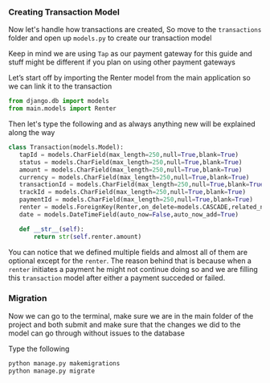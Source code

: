 ### Creating Transaction Model

Now let's handle how transactions are created, So move to the `transactions` folder and open up `models.py` to create our transaction model

Keep in mind we are using `Tap` as our payment gateway for this guide and stuff might be different if you plan on using other payment gateways

Let’s start off by importing the Renter model from the main application so we can link it to the transaction

```python
from django.db import models
from main.models import Renter
```

Then let's type the following and as always anything new will be explained along the way

```python
class Transaction(models.Model):
   tapId = models.CharField(max_length=250,null=True,blank=True)
   status = models.CharField(max_length=250,null=True,blank=True)
   amount = models.CharField(max_length=250,null=True,blank=True)
   currency = models.CharField(max_length=250,null=True,blank=True)
   transactionId = models.CharField(max_length=250,null=True,blank=True)
   trackId = models.CharField(max_length=250,null=True,blank=True)
   paymentId = models.CharField(max_length=250,null=True,blank=True)
   renter = models.ForeignKey(Renter,on_delete=models.CASCADE,related_name="transaction")
   date = models.DateTimeField(auto_now=False,auto_now_add=True)

   def __str__(self):
       return str(self.renter.amount)
```

You can notice that we defined multiple fields and almost all of them are optional except for the `renter`. The reason behind that is because when a `renter` initiates a payment he might not continue doing so and we are filling this `transaction` model after either a payment succeded or failed.

### Migration

Now we can go to the terminal, make sure we are in the main folder of the project and both submit and make sure that the changes we did to the model can go through without issues to the database

Type the following

```bash
python manage.py makemigrations
python manage.py migrate
```

